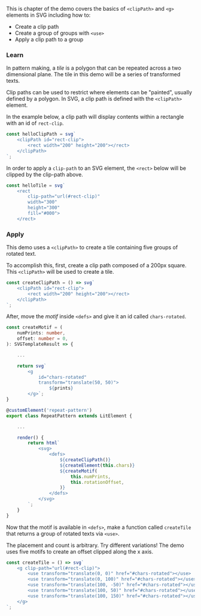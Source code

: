 This is chapter of the demo covers the basics of `<clipPath>` and
`<g>` elements in SVG including how to:

- Create a clip path
- Create a group of groups with `<use>`
- Apply a clip path to a group

### Learn

In pattern making, a _tile_ is a polygon that can be repeated across
a two dimensional plane. The tile in this demo will be a series of
transformed texts.

Clip paths can be used to restrict where elements can be "painted",
usually defined by a polygon. In SVG, a clip path is defined with the
`<clipPath>` element.

In the example below, a clip path will display contents within a 
rectangle with an id of `rect-clip`.

```ts
const helloClipPath = svg`
	<clipPath id="rect-clip">
		<rect width="200" height="200"></rect>
	</clipPath>
`;
```

In order to apply a `clip-path` to an SVG element, the `<rect>` below
will be clipped by the clip-path above.

```ts
const helloTile = svg`
	<rect
		clip-path="url(#rect-clip)"
		width="300"
		height="300"
		fill="#000">
	</rect>
```

### Apply

This demo uses a `<clipPath>` to create a tile containing five groups
of rotated text.

To accomplish this, first, create a clip path composed of a 200px
square. This `<clipPath>` will be used to create a tile. 

```ts
const createClipPath = () => svg`
	<clipPath id="rect-clip">
		<rect width="200" height="200"></rect>
	</clipPath>
`;
```

After, move the _motif_ inside `<defs>` and give it an id called
`chars-rotated`.

```ts
const createMotif = (
	numPrints: number,
	offset: number = 0,
): SVGTemplateResult => {

	...

	return svg`
		<g
			id="chars-rotated"
			transform="translate(50, 50)">
				${prints}
		</g>`;
}

@customElement('repeat-pattern')
export class RepeatPattern extends LitElement {

	...

	render() {
		return html`
			<svg>
				<defs>
					${createClipPath()}
					${createElement(this.chars)}
					${createMotif(
						this.numPrints,
						this.rotationOffset,
					)}
				</defs>
			</svg>
    	`;
	}
}
```

Now that the motif is available in `<defs>`, make a function called
`createTile` that returns a group of rotated texts via `<use>`.

The placement and count is arbitrary. Try different variations! The
demo uses five motifs to create an offset clipped along the x axis.

```ts
const createTile = () => svg`
	<g clip-path="url(#rect-clip)">
		<use transform="translate(0, 0)" href="#chars-rotated"></use>
		<use transform="translate(0, 100)" href="#chars-rotated"></use>
		<use transform="translate(100, -50)" href="#chars-rotated"></use>
		<use transform="translate(100, 50)" href="#chars-rotated"></use>
		<use transform="translate(100, 150)" href="#chars-rotated"></use>
	</g>
`;
```

